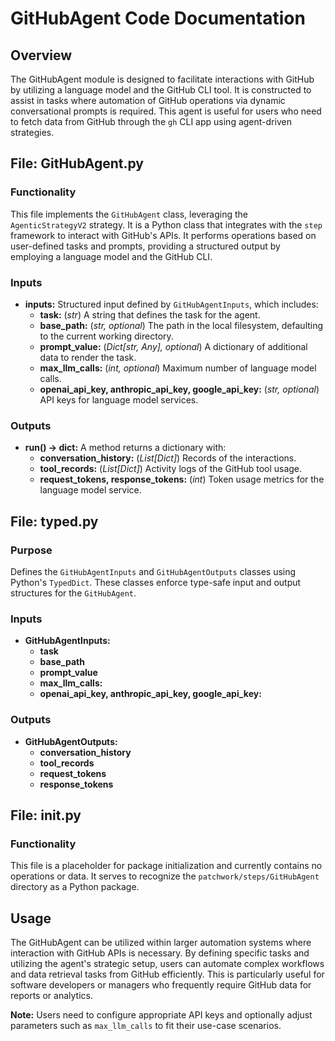# GitHubAgent Code Documentation

## Overview

The GitHubAgent module is designed to facilitate interactions with GitHub by utilizing a language model and the GitHub CLI tool. It is constructed to assist in tasks where automation of GitHub operations via dynamic conversational prompts is required. This agent is useful for users who need to fetch data from GitHub through the `gh` CLI app using agent-driven strategies.

## File: GitHubAgent.py

### Functionality 

This file implements the `GitHubAgent` class, leveraging the `AgenticStrategyV2` strategy. It is a Python class that integrates with the `step` framework to interact with GitHub's APIs. It performs operations based on user-defined tasks and prompts, providing a structured output by employing a language model and the GitHub CLI.

### Inputs

- **inputs:** Structured input defined by `GitHubAgentInputs`, which includes:
  - **task:** (*str*) A string that defines the task for the agent.
  - **base_path:** (*str, optional*) The path in the local filesystem, defaulting to the current working directory.
  - **prompt_value:** (*Dict[str, Any], optional*) A dictionary of additional data to render the task.
  - **max_llm_calls:** (*int, optional*) Maximum number of language model calls.
  - **openai_api_key, anthropic_api_key, google_api_key:** (*str, optional*) API keys for language model services.

### Outputs

- **run() -> dict:** A method returns a dictionary with:
  - **conversation_history:** (*List[Dict]*) Records of the interactions.
  - **tool_records:** (*List[Dict]*) Activity logs of the GitHub tool usage.
  - **request_tokens, response_tokens:** (*int*) Token usage metrics for the language model service.

## File: typed.py

### Purpose

Defines the `GitHubAgentInputs` and `GitHubAgentOutputs` classes using Python's `TypedDict`. These classes enforce type-safe input and output structures for the `GitHubAgent`.

### Inputs

- **GitHubAgentInputs:**
  - **task**
  - **base_path**
  - **prompt_value** 
  - **max_llm_calls:** 
  - **openai_api_key, anthropic_api_key, google_api_key:** 

### Outputs

- **GitHubAgentOutputs:**
  - **conversation_history**
  - **tool_records**
  - **request_tokens**
  - **response_tokens**

## File: __init__.py

### Functionality

This file is a placeholder for package initialization and currently contains no operations or data. It serves to recognize the `patchwork/steps/GitHubAgent` directory as a Python package.

## Usage

The GitHubAgent can be utilized within larger automation systems where interaction with GitHub APIs is necessary. By defining specific tasks and utilizing the agent's strategic setup, users can automate complex workflows and data retrieval tasks from GitHub efficiently. This is particularly useful for software developers or managers who frequently require GitHub data for reports or analytics. 

**Note:** Users need to configure appropriate API keys and optionally adjust parameters such as `max_llm_calls` to fit their use-case scenarios.
